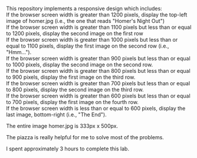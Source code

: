 This repository implements a responsive design which includes:  
If the browser screen width is greater than 1200 pixels, display the top-left image of homer.jpg (i.e., the one that reads "Homer's Night Out")  
If the browser screen width is greater than 1100 pixels but less than or equal to 1200 pixels, display the second image on the first row  
If the browser screen width is greater than 1000 pixels but less than or equal to 1100 pixels, display the first image on the second row (i.e., "Hmm...").  
If the browser screen width is greater than 900 pixels but less than or equal to 1000 pixels, display the second image on the second row.  
If the browser screen width is greater than 800 pixels but less than or equal to 900 pixels, display the first image on the third row.  
If the browser screen width is greater than 700 pixels but less than or equal to 800 pixels, display the second image on the third row.  
If the browser screen width is greater than 600 pixels but less than or equal to 700 pixels, display the first image on the fourth row.  
If the browser screen width is less than or equal to 600 pixels, display the last image, bottom-right (i.e., "The End").

The entire image homer.jpg is 333px x 500px.

The piazza is really helpful for me to solve most of the problems.

I spent approximately 3 hours to complete this lab.
